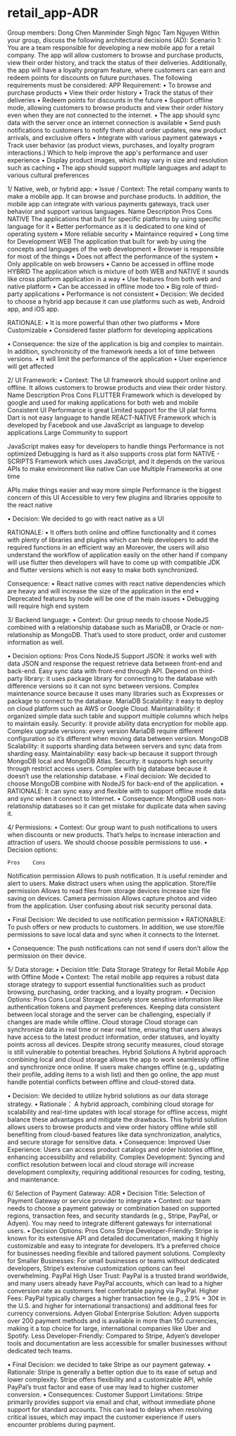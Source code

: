 # retail_app-ADR
Group members:
Dong Chen
Manminder Singh
Ngoc Tam Nguyen
Within your group, discuss the following architectural decisions (AD):
Scenario 1:
You are a team responsible for developing a new mobile app for a retail company. The app will allow customers to browse and purchase products, view their order history, and track the status of their deliveries. Additionally, the app will have a loyalty program feature, where customers can earn and redeem points for discounts on future purchases. The following requirements must be considered:
APP Requirement:
•	To browse and purchase products
•	View their order history
•	Track the status of their deliveries
•	Redeem points for discounts in the future
•	Support offline mode, allowing customers to browse products and view their order history even when they are not connected to the internet.
•	The app should sync data with the server once an internet connection is available
•	Send push notifications to customers to notify them about order updates, new product arrivals, and exclusive offers
•	Integrate with various payment gateways
•	Track user behavior (as product views, purchases, and loyalty program interactions.) Which to help improve the app's performance and user experience
•	Display product images, which may vary in size and resolution such as caching
•	The app should support multiple languages and adapt to various cultural preferences

1/ Native, web, or hybrid app: 
•	Issue / Context: The retail company wants to make a mobile app. It can browse and purchase products. In addition, the mobile app can integrate with various payments gateways, track user behavior and support various languages.
Name	Description	Pros	Cons
NATIVE	The applications that built for specific platforms by using specific language for it 	•	Better performance as it is dedicated to one kind of operating system
•	More reliable security	•	Maintaince required 
•	Long time for Development
WEB	The application that built for web by using the concepts and languages of the web development 	•	Browser is responsible for most of the things 
•	Does not affect the performance of the system	•	Only applicable on web browsers 
•	Canno be accessed in offline mode 
HYBRID	The application which is mixture of both WEB and NATIVE it sounds like cross platform application in a way 	•	Use features from both web and native platform
•	Can be accessed in offline mode too	•	Big role of third-party applications 
•	Performance is not consistent 
•	Decision: We decided to choose a hybrid app because it can use platforms such as web, Android app, and iOS app.

RATIONALE:
•	It is more powerful than other two platforms
•	More Customizable 
•	Considered faster platform for developing applications 
 
•	Consequence: the size of the application is big and complex to maintain. In addition, synchronicity of the framework needs a lot of time between versions.
•	It will limit the performance of the application 
•	User experience will get affected 

2/ UI Framework: 
•	Context: The UI framework should support online and offline. It allows customers to browse products and view their order history.
Name 	Description	Pros 	Cons
FLUTTER	Framework which is developed by google and used for making applications for both web and mobile  	Consistent UI
Performance is great	Limited support for the UI plat forms
Dart is not easy language to handle 
REACT-NATIVE	Framework which is developed by Facebook and use JavaScript as language to develop applications 	Large Community to support

JavaScript makes easy for developers to handle things 	Performance is not optimized
Debugging is hard as it also supports cross plat form 
NATIVE - SCRIPTS	Framework which uses JavaScript, and it depends on the various APIs to make environment like native	Can use Multiple Frameworks at one time 

APIs make things easier and way more simple 	Performance is the biggest concern of this UI
Accessible to very few plugins and libraries opposite to the react native


•	Decision:
 We decided to go with react native as a UI

RATIONALE:
•	It offers both online and offline functionality and it comes with plenty of libraries and plugins which can help developers to add the required functions in an efficient way an Moreover, the users will also understand the workflow of application easily on the other hand if company will use flutter then developers will have to come up with compatible JDK and flutter versions which is not easy to make both synchronized.

Consequence:
•	React native comes with react native dependencies which are heavy and will increase the size of the application in the end 
•	Deprecated features by node will be one of the main issues 
•	Debugging will require high end system

3/ Backend language:
•	Context: Our group needs to choose  NodeJS combined with a relationship database such as MariaDB, or Oracle or non-relationship as MongoDB. That’s used to store product, order and customer information as well.

•	Decision options:
	Pros	Cons
NodeJS	Support JSON: it works well with data JSON and response the request retrieve data between front-end and back-end.
Easy sync data with front-end through API.
 	Depend on third-party library: it uses package library for connecting to the database with difference versions so it can not sync between versions.
Complex maintenance source because it uses many libraries such as Exxpresses or package to connect to the database.
MariaDB	Scalability: it easy to deploy on cloud platform such as AWS or Google Cloud.
Maintainability: it organized simple data such table and support multiple columns which helps to maintain easily.
Security: it provide ability data encryption for mobile app.	Complex upgrade versions: every version MariaDB require different configuration so it’s different when moving data between version.
MongoDB	Scalability: it supports sharding data between servers and sync data from sharding easy. 
Maintainability: easy back-up because it support through MongoDB local and MongoDB Atlas.
Security: it supports high security through restrict access users.
	Complex with big database because it doesn’t use the relationship database. 
•	Final decision: We decided to choose MongoDB combine with NodeJS for back-end of the application.
•	RATIONALE: 
It can sync easy and flexible with to support offline mode data and sync when it connect to Internet.
•	Consequence: MongoDB uses non-relationship databases so it can get mistake for duplicate data when saving it. 

4/ Permissions:
•	Context: Our group want to push notifications to users when discounts or new products. That’s helps to increase interaction and attraction of users. We should choose possible permissions to use.
•	Decision options:



	Pros	Cons
Notification permission 	Allows to push notification. It is useful reminder and alert to users.	Make distract users when using the application.
Store/file permission	Allows to read files from storage devices	Increase size file saving on devices.
Camera permission	Allows capture photos and video from the application.	User confusing about risk security personal data.

•	Final Decision: We decided to use notification permission 
•	RATIONABLE:
To push offers or new products to customers. In addition, we use store/file permissions to save local data and sync when it connects to the Internet.

•	Consequence: The push notifications can not send if users don’t allow the permission on their device.

5/ Data storage:
•	Decision title: Data Storage Strategy for Retail Mobile App with Offline Mode
•	Context: The retail mobile app requires a robust data storage strategy to support essential functionalities such as product browsing, purchasing, order tracking, and a loyalty program.
•	Decision Options:
	Pros	Cons
Local Storage	Securely store sensitive information like authentication tokens and payment preferences.	Keeping data consistent between local storage and the server can be challenging, especially if changes are made while offline.
Cloud storage	Cloud storage can synchronize data in real time or near real time, ensuring that users always have access to the latest product information, order statuses, and loyalty points across all devices.	Despite strong security measures, cloud storage is still vulnerable to potential breaches.
Hybrid Solutions	A hybrid approach combining local and cloud storage allows the app to work seamlessly offline and synchronize once online.	If users make changes offline (e.g., updating their profile, adding items to a wish list) and then go online, the app must handle potential conflicts between offline and cloud-stored data.

•	Decision: We decided to utilize hybrid solutions as our data storage strategy.
•	Rationale：
A hybrid approach, combining cloud storage for scalability and real-time updates with local storage for offline access, might balance these advantages and mitigate the drawbacks. This hybrid solution allows users to browse products and view order history offline while still benefiting from cloud-based features like data synchronization, analytics, and secure storage for sensitive data.
•	Consequence:
Improved User Experience: Users can access product catalogs and order histories offline, enhancing accessibility and reliability.
Complex Development: Syncing and conflict resolution between local and cloud storage will increase development complexity, requiring additional resources for coding, testing, and maintenance.

6/ Selection of Payment Gateway:
ADR
•	Decision Title: Selection of Payment Gateway or service provider to integrate
•	Context: our team needs to choose a payment gateway or combination based on supported regions, transaction fees, and security standards (e.g., Stripe, PayPal, or Adyen). You may need to integrate different gateways for international users.
•	Decision Options: 
	Pros	Cons
Stripe	Developer-Friendly: Stripe is known for its extensive API and detailed documentation, making it highly customizable and easy to integrate for developers. It’s a preferred choice for businesses needing flexible and tailored payment solutions.	Complexity for Smaller Businesses: For small businesses or teams without dedicated developers, Stripe’s extensive customization options can feel overwhelming.
PayPal	High User Trust: PayPal is a trusted brand worldwide, and many users already have PayPal accounts, which can lead to a higher conversion rate as customers feel comfortable paying via PayPal.	Higher Fees: PayPal typically charges a higher transaction fee (e.g., 2.9% + 30¢ in the U.S. and higher for international transactions) and additional fees for currency conversions.
Adyen	Global Enterprise Solution: Adyen supports over 200 payment methods and is available in more than 150 currencies, making it a top choice for large, international companies like Uber and Spotify.	Less Developer-Friendly: Compared to Stripe, Adyen’s developer tools and documentation are less accessible for smaller businesses without dedicated tech teams.


•	Final Decision: we decided to take Stripe as our payment gateway.
•	Rationale: 
Stripe is generally a better option due to its ease of setup and lower complexity. Stripe offers flexibility and a customizable API, while PayPal’s trust factor and ease of use may lead to higher customer conversion.
•	Consequences: 
Customer Support Limitations: Stripe primarily provides support via email and chat, without immediate phone support for standard accounts. This can lead to delays when resolving critical issues, which may impact the customer experience if users encounter problems during payment.
